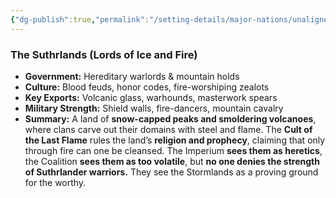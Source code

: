 ```yaml
---
{"dg-publish":true,"permalink":"/setting-details/major-nations/unaligned-nations/suthrlands/"}
---
```


### **The Suthrlands (Lords of Ice and Fire)**

- **Government:** Hereditary warlords & mountain holds
- **Culture:** Blood feuds, honor codes, fire-worshiping zealots
- **Key Exports:** Volcanic glass, warhounds, masterwork spears
- **Military Strength:** Shield walls, fire-dancers, mountain cavalry
- **Summary:** A land of **snow-capped peaks and smoldering volcanoes**, where clans carve out their domains with steel and flame. The **Cult of the Last Flame** rules the land’s **religion and prophecy**, claiming that only through fire can one be cleansed. The Imperium **sees them as heretics**, the Coalition **sees them as too volatile**, but **no one denies the strength of Suthrlander warriors.** They see the Stormlands as a proving ground for the worthy.